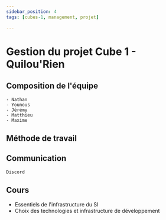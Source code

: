 ```yaml
---
sidebar_position: 4
tags: [cubes-1, management, projet]

---
```


# Gestion du projet Cube 1 - Quilou'Rien

## Composition de l'équipe
    - Nathan 
    - Younous
    - Jérémy
    - Matthieu
    - Maxime

## Méthode de travail 

## Communication 
    Discord 

## Cours 
 + Essentiels de l'infrastructure du SI
 + Choix des technologies et infrastructure de développement 